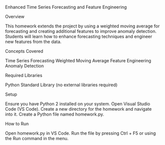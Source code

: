 Enhanced Time Series Forecasting and Feature Engineering

Overview

This homework extends the project by using a weighted moving average for forecasting and creating additional features to improve anomaly detection. Students will learn how to enhance forecasting techniques and engineer new features from the data.

Concepts Covered

Time Series Forecasting
Weighted Moving Average
Feature Engineering
Anomaly Detection

Required Libraries

Python Standard Library (no external libraries required)

Setup

Ensure you have Python 2 installed on your system.
Open Visual Studio Code (VS Code).
Create a new directory for the homework and navigate into it.
Create a Python file named homework.py.

How to Run

Open homework.py in VS Code.
Run the file by pressing Ctrl + F5 or using the Run command in the menu.